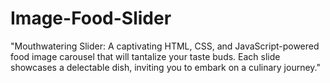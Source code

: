 # Image-Food-Slider
"Mouthwatering Slider: A captivating HTML, CSS, and JavaScript-powered food image carousel that will tantalize your taste buds. Each slide showcases a delectable dish, inviting you to embark on a culinary journey."
